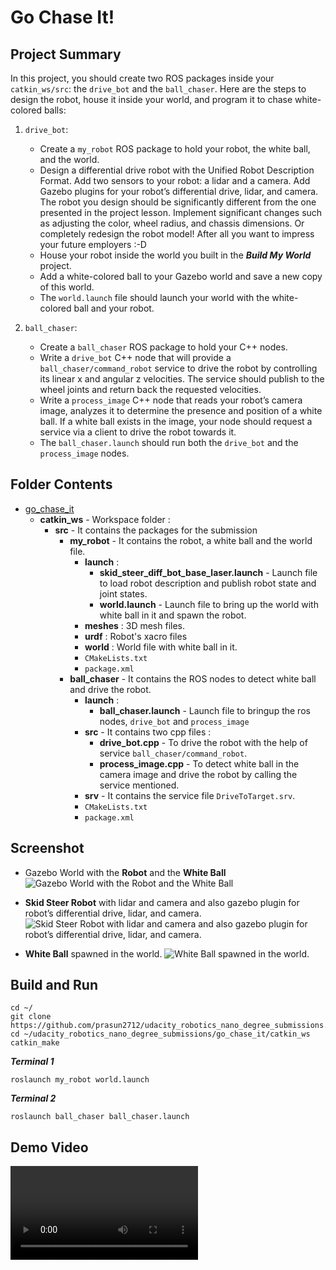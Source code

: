 # Go Chase It!

## Project Summary
In this project, you should create two ROS packages inside your `catkin_ws/src`: the `drive_bot` and the `ball_chaser`. Here are the steps to design the robot, house it inside your world, and program it to chase white-colored balls:

1. `drive_bot`:

    * Create a `my_robot` ROS package to hold your robot, the white ball, and the world.
    * Design a differential drive robot with the Unified Robot Description Format. Add two sensors to your robot: a lidar and a camera. Add Gazebo plugins for your robot’s differential drive, lidar, and camera. The robot you design should be significantly different from the one presented in the project lesson. Implement significant changes such as adjusting the color, wheel radius, and chassis dimensions. Or completely redesign the robot model! After all you want to impress your future employers :-D
    * House your robot inside the world you built in the ***Build My World*** project.
    * Add a white-colored ball to your Gazebo world and save a new copy of this world.
    * The `world.launch` file should launch your world with the white-colored ball and your robot.

2. `ball_chaser`:

    * Create a `ball_chaser` ROS package to hold your C++ nodes.
    * Write a `drive_bot` C++ node that will provide a `ball_chaser/command_robot` service to drive the robot by controlling its linear x and angular z velocities. The service should publish to the wheel joints and return back the requested velocities.
    * Write a `process_image` C++ node that reads your robot’s camera image, analyzes it to determine the presence and position of a white ball. If a white ball exists in the image, your node should request a service via a client to drive the robot towards it.
    * The `ball_chaser.launch` should run both the `drive_bot` and the `process_image` nodes.

## Folder Contents
* [go_chase_it](https://github.com/prasun2712/udacity_robotics_nano_degree_submissions/tree/main/go_chase_it)
    * **catkin_ws** - Workspace folder :
        * **src** - It contains the packages for the submission
            * **my_robot** - It contains the robot, a white ball and the world file.
                * **launch** :
                    * **skid_steer_diff_bot_base_laser.launch** - Launch file to load robot description and publish robot state and joint states.
                    * **world.launch** - Launch file to bring up the world with white ball in it and spawn the robot.
                * **meshes** : 3D mesh files.
                * **urdf** : Robot's xacro files
                * **world** : World file with white ball in it.
                * `CMakeLists.txt`
                * `package.xml`
            * **ball_chaser** - It contains the ROS nodes to detect white ball and drive the robot.
                * **launch** :
                    * **ball_chaser.launch** - Launch file to bringup the ros nodes, `drive_bot` and `process_image`
                * **src** - It contains two cpp files :
                    * **drive_bot.cpp** - To drive the robot with the help of service `ball_chaser/command_robot`.
                    * **process_image.cpp** - To detect white ball in the camera image and drive the robot by calling the service mentioned. 
                * **srv** - It contains the service file `DriveToTarget.srv`.
                * `CMakeLists.txt`
                * `package.xml`

## Screenshot
* Gazebo World with the **Robot** and the **White Ball**
![](https://github.com/prasun2712/udacity_robotics_nano_degree_submissions/blob/main/go_chase_it/videos_and_pictures/world.png "Gazebo World with the Robot and the White Ball")

* **Skid Steer Robot** with lidar and camera and also gazebo plugin for robot’s differential drive, lidar, and camera.
![](https://github.com/prasun2712/udacity_robotics_nano_degree_submissions/blob/main/go_chase_it/videos_and_pictures/robot.png "Skid Steer Robot with lidar and camera and also gazebo plugin for robot’s differential drive, lidar, and camera.")

* **White Ball** spawned in the world.
![](https://github.com/prasun2712/udacity_robotics_nano_degree_submissions/blob/main/go_chase_it/videos_and_pictures/white_ball.png "White Ball spawned in the world.")

## Build and Run
```
cd ~/
git clone https://github.com/prasun2712/udacity_robotics_nano_degree_submissions.git
cd ~/udacity_robotics_nano_degree_submissions/go_chase_it/catkin_ws
catkin_make
```
***Terminal 1***
```
roslaunch my_robot world.launch
```
***Terminal 2***
```
roslaunch ball_chaser ball_chaser.launch
```

## Demo Video
![](https://github.com/prasun2712/udacity_robotics_nano_degree_submissions/blob/main/go_chase_it/videos_and_pictures/demo_video.mp4 "Demo Video")